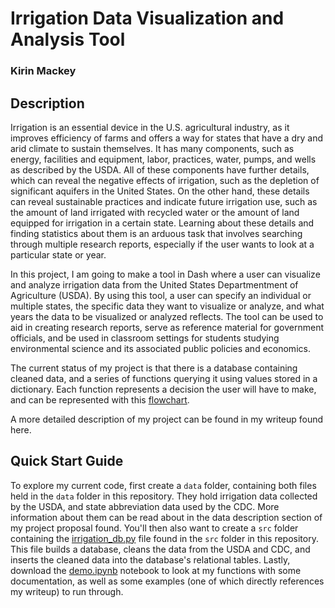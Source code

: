 # Irrigation Data Visualization and Analysis Tool
### Kirin Mackey

## Description
Irrigation is an essential device in the U.S. agricultural industry, as it improves efficiency of farms and offers a way for states that have a dry and arid climate to sustain themselves. It has many components, such as energy, facilities and equipment, labor, practices, water, pumps, and wells as described by the USDA. All of these components have further details, which can reveal the negative effects of irrigation, such as the depletion of significant aquifers in the United States.  On the other hand, these details can reveal sustainable practices and indicate future irrigation use, such as the amount of land irrigated with recycled water or the amount of land equipped for irrigation in a certain state. Learning about these details and finding statistics about them is an arduous task that involves searching through multiple research reports, especially if the user wants to look at a particular state or year.


In this project, I am going to make a tool in Dash where a user can visualize and analyze irrigation data from the United States Departmentment of Agriculture (USDA). By using this tool, a user can specify an individual or multiple states, the specific data they want to visualize or analyze, and what years the data to be visualized or analyzed reflects. The tool can be used to aid in creating research reports, serve as reference material for government officials, and be used in classroom settings for students studying environmental science and its associated public policies and economics.

The current status of my project is that there is a database containing cleaned data, and a series of functions querying it using values stored in a dictionary. Each function represents a decision the user will have to make, and can be represented with this [flowchart](writeup/Flowchart_of_decisions).


A more detailed description of my project can be found in my writeup found here.






## Quick Start Guide
To explore my current code, first create a `data` folder, containing both files held in the `data` folder in this repository. They hold irrigation data collected by the USDA, and state abbreviation data used by the CDC. More information about them can be read about in the data description section of my project proposal found. You'll then also want to create a `src` folder containing the [irrigation_db.py](src/irrigation_db.py) file found in the `src` folder in this repository. This file builds a database, cleans the data from the USDA and CDC, and inserts the cleaned data into the database's relational tables. Lastly, download the [demo.ipynb](demo.ipynb) notebook to look at my functions with some documentation, as well as some examples (one of which directly references my writeup) to run through.   
